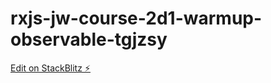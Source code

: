 # rxjs-jw-course-2d1-warmup-observable-tgjzsy

[Edit on StackBlitz ⚡️](https://stackblitz.com/edit/rxjs-jw-course-2d1-warmup-observable-tgjzsy)